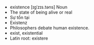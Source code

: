 - existence	[ɪɡˈzɪs.təns]	Noun
- The state of being alive or real
- Sự tồn tại
- Existenz
- Philosophers debate human existence.
- exist, existential
- Latin root: existere